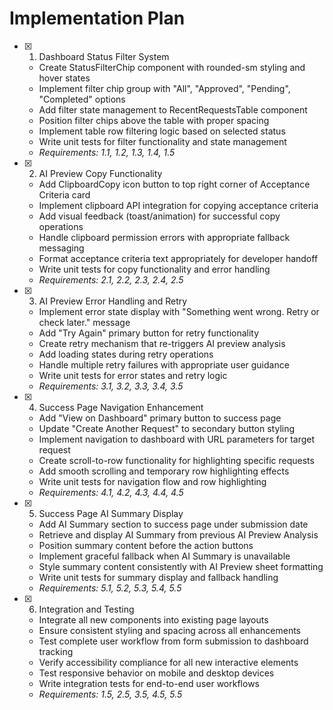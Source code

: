 # Implementation Plan

- [x] 1. Dashboard Status Filter System
  - Create StatusFilterChip component with rounded-sm styling and hover states
  - Implement filter chip group with "All", "Approved", "Pending", "Completed" options
  - Add filter state management to RecentRequestsTable component
  - Position filter chips above the table with proper spacing
  - Implement table row filtering logic based on selected status
  - Write unit tests for filter functionality and state management
  - _Requirements: 1.1, 1.2, 1.3, 1.4, 1.5_

- [x] 2. AI Preview Copy Functionality
  - Add ClipboardCopy icon button to top right corner of Acceptance Criteria card
  - Implement clipboard API integration for copying acceptance criteria
  - Add visual feedback (toast/animation) for successful copy operations
  - Handle clipboard permission errors with appropriate fallback messaging
  - Format acceptance criteria text appropriately for developer handoff
  - Write unit tests for copy functionality and error handling
  - _Requirements: 2.1, 2.2, 2.3, 2.4, 2.5_

- [x] 3. AI Preview Error Handling and Retry
  - Implement error state display with "Something went wrong. Retry or check later." message
  - Add "Try Again" primary button for retry functionality
  - Create retry mechanism that re-triggers AI preview analysis
  - Add loading states during retry operations
  - Handle multiple retry failures with appropriate user guidance
  - Write unit tests for error states and retry logic
  - _Requirements: 3.1, 3.2, 3.3, 3.4, 3.5_

- [x] 4. Success Page Navigation Enhancement
  - Add "View on Dashboard" primary button to success page
  - Update "Create Another Request" to secondary button styling
  - Implement navigation to dashboard with URL parameters for target request
  - Create scroll-to-row functionality for highlighting specific requests
  - Add smooth scrolling and temporary row highlighting effects
  - Write unit tests for navigation flow and row highlighting
  - _Requirements: 4.1, 4.2, 4.3, 4.4, 4.5_

- [x] 5. Success Page AI Summary Display
  - Add AI Summary section to success page under submission date
  - Retrieve and display AI Summary from previous AI Preview Analysis
  - Position summary content before the action buttons
  - Implement graceful fallback when AI Summary is unavailable
  - Style summary content consistently with AI Preview sheet formatting
  - Write unit tests for summary display and fallback handling
  - _Requirements: 5.1, 5.2, 5.3, 5.4, 5.5_

- [x] 6. Integration and Testing
  - Integrate all new components into existing page layouts
  - Ensure consistent styling and spacing across all enhancements
  - Test complete user workflow from form submission to dashboard tracking
  - Verify accessibility compliance for all new interactive elements
  - Test responsive behavior on mobile and desktop devices
  - Write integration tests for end-to-end user workflows
  - _Requirements: 1.5, 2.5, 3.5, 4.5, 5.5_